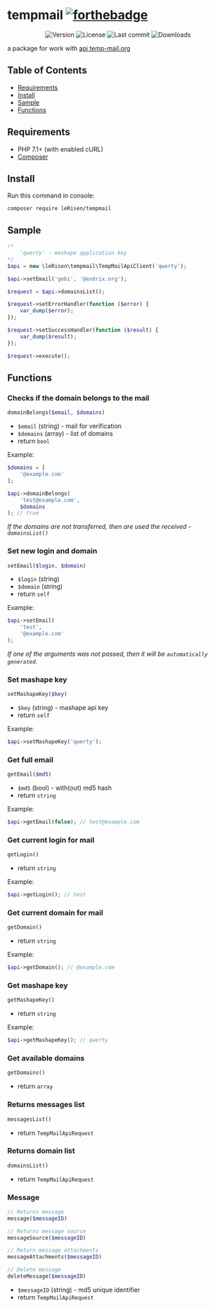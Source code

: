 # tempmail [![forthebadge](http://forthebadge.com/images/badges/built-with-love.svg)](http://forthebadge.com)

<p align="center">
    <img src="https://poser.pugx.org/le-risen/tempmail/v/stable.svg" alt="Version">
    <img src="https://poser.pugx.org/le-risen/tempmail/license.svg" alt="License">
    <img src="https://img.shields.io/github/last-commit/leRisen/tempmail/master.svg" alt="Last commit">
    <img src="https://poser.pugx.org/le-risen/tempmail/downloads.svg" alt="Downloads">
</p>

a package for work with [api temp-mail.org](https://market.mashape.com/Privatix/temp-mail)

## Table of Contents
- [Requirements](#requirements)
- [Install](#install)
- [Sample](#sample)
- [Functions](#functions)

## Requirements
- PHP 7.1+ (with enabled cURL)
- [Composer](https://getcomposer.org)

## Install

Run this command in console:
```
composer require leRisen/tempmail
```

## Sample

```php
/*
    'qwerty' - mashape application key
*/
$api = new \leRisen\tempmail\TempMailApiClient('qwerty');

$api->setEmail('gebi', '@endrix.org');

$request = $api->domainsList();

$request->setErrorHandler(function ($error) {
    var_dump($error);
});

$request->setSuccessHandler(function ($result) {
    var_dump($result);
});

$request->execute();
```

## Functions

### Checks if the domain belongs to the mail

```php
domainBelongs($email, $domains)
```

 - `$email` (string) - mail for verification
 - `$domains` (array) - list of domains
 - return `bool`
 
Example:
```php
$domains = [
    '@example.com'
];

$api->domainBelongs(
    'test@example.com',
    $domains
); // true
```

*If the domains are not transferred, then are used the received - `domainsList()`*

### Set new login and domain

```php
setEmail($login, $domain)
```
 - `$login` (string)
 - `$domain` (string)
 - return `self`
 
Example:
```php
$api->setEmail(
    'test',
    '@example.com'
);
```
 
*If one of the arguments was not passed, then it will be `automatically generated`.*
 
### Set mashape key

```php
setMashapeKey($key)
```
 - `$key` (string) - mashape api key
 - return `self`
 
Example:
```php
$api->setMashapeKey('qwerty');
```
  
### Get full email

```php
getEmail($md5)
```
 - `$md5` (bool) - with(out) md5 hash
 - return `string`
 
Example:
```php
$api->getEmail(false); // test@example.com
```

### Get current login for mail

```php
getLogin()
```
 - return `string`
 
Example:
```php
$api->getLogin(); // test
```

### Get current domain for mail

```php
getDomain()
```
 - return `string`
 
Example:
```php
$api->getDomain(); // @example.com
```

### Get mashape key

```php
getMashapeKey()
```
 - return `string`

Example:
```php
$api->getMashapeKey(); // qwerty
```

### Get available domains

```php
getDomains()
```
 - return `array`

### Returns messages list

```php
messagesList()
```
 - return `TempMailApiRequest`

### Returns domain list

```php
domainsList()
```
 - return `TempMailApiRequest`

### Message

```php
// Returns message
message($messageID)
```

```php
// Returns message source
messageSource($messageID)
```

```php
// Return message attachments
messageAttachments($messageID)
```

```php
// Delete message
deleteMessage($messageID)
```
 - `$messageID` (string) - md5 unique identifier
 - return `TempMailApiRequest`
 